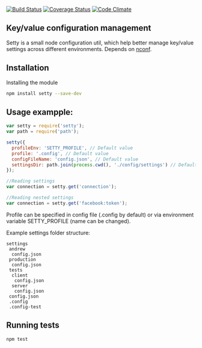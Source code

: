 [![Build Status](https://travis-ci.org/iofjuupasli/node-setty.svg?branch=master)](https://travis-ci.org/iofjuupasli/node-setty)
[![Coverage Status](https://img.shields.io/coveralls/iofjuupasli/node-setty.svg)](https://coveralls.io/r/iofjuupasli/node-setty?branch=master)
[![Code Climate](https://codeclimate.com/github/iofjuupasli/node-setty/badges/gpa.svg)](https://codeclimate.com/github/iofjuupasli/node-setty)

Key/value configuration management
---

Setty is a small node configuration util, which help better manage key/value settings across different environments.
Depends on [nconf](https://github.com/flatiron/nconf).

## Installation

Installing the module
```sh
npm install setty --save-dev
```

## Usage exampple:

```js
var setty = require('setty');
var path = require('path');

setty({
  profileEnv: 'SETTY_PROFILE', // Default value
  profile: '.config', // Default value
  configFileName: 'config.json', // Default value
  settingsDir: path.join(process.cwd(), './config/settings') // Default value
});

//Reading settings
var connection = setty.get('connection');

//Reading nested settings
var connection = setty.get('facebook:token');

```

Profile can be specified in config file (.config by default) or via environment variable SETTY_PROFILE (name can be changed).


Example settings folder structure:

```
settings
 andrew
  config.json
 production
  config.json
 tests
  client
   config.json
  server
   config.json
 config.json
 .config
 .config-test

```

## Running tests

```sh
npm test
```
